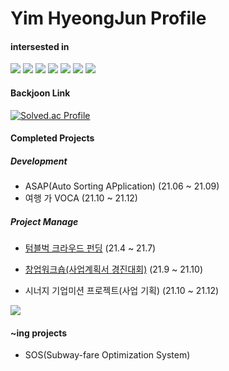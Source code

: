 # Yim HyeongJun Profile

#### intersested in
<img src="https://img.shields.io/badge/Firebase-FFCA28?style=flat-square&logo=firebase&logoColor=white"/> <img src="https://img.shields.io/badge/C-A8B9CC?style=flat-square&logo=C&logoColor=white"/> <img src="https://img.shields.io/badge/C++-00599C?style=flat-square&logo=C%2B%2B&logoColor=white"/> <img src="https://img.shields.io/badge/Spring Boot-6DB33F?style=flat-square&logo=Spring Boot&logoColor=white"/> <img src="https://img.shields.io/badge/Android Studio-3DDC84?style=flat-square&logo=Android&logoColor=white"/> <img src="https://img.shields.io/badge/MySQL-4479A1?style=flat-square&logo=mysql&logoColor=white"/> <img src="https://img.shields.io/badge/Linux-FCC624?style=flat-square&logo=linux&logoColor=white"/>

#### Backjoon Link
[![Solved.ac Profile](http://mazassumnida.wtf/api/generate_badge?boj=pppqqq99)](https://solved.ac/pppqqq99)

#### Completed Projects

##### Development
* ASAP(Auto Sorting APplication) (21.06 ~ 21.09)
* 여행 가 VOCA (21.10 ~ 21.12)

##### Project Manage
* [텀블벅 크라우드 펀딩](https://tumblbug.com/ddobagi__light?ref=검색%2F키워드) (21.4 ~ 21.7)
* [창업워크숍(사업계획서 경진대회)](https://github.com/pppqqq99/pppqqq99/files/9264602/Wet.the.Travel.pdf) (21.9 ~ 21.10)

* 시너지 기업미션 프로젝트(사업 기획) (21.10 ~ 21.12)
<img src="https://img.shields.io/badge/Notion-000000?style=flat-square&logo=notion&logoColor=white"/>

#### ~ing projects
* SOS(Subway-fare Optimization System)

